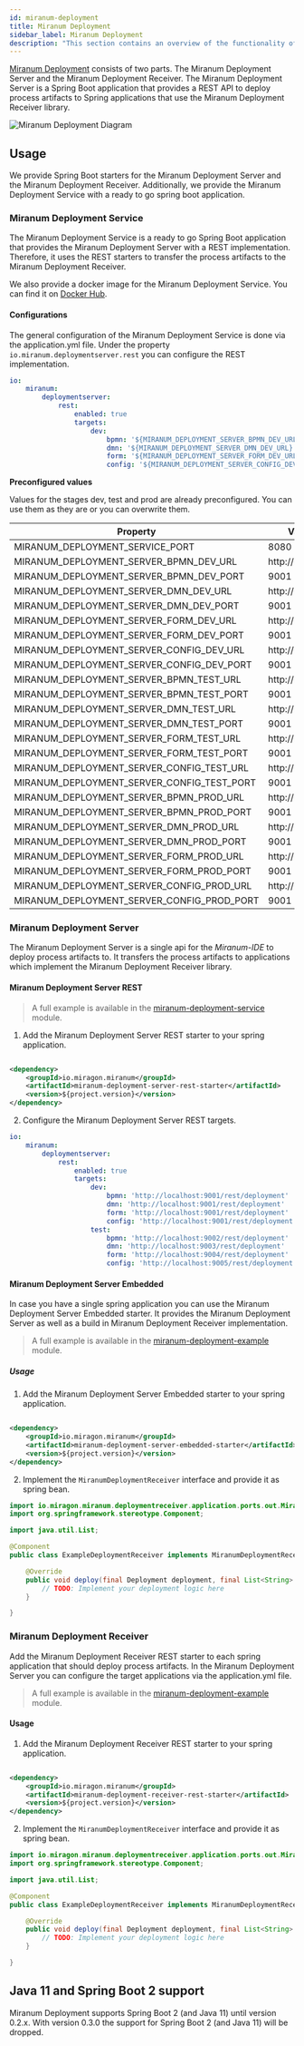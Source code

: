```yaml
---
id: miranum-deployment
title: Miranum Deployment
sidebar_label: Miranum Deployment  
description: "This section contains an overview of the functionality of the Miranum Modeler."
---
```


[Miranum Deployment](https://github.com/Miragon/miranum-ide/tree/main/spring-boot-apps/miranum-deployment) consists of two parts. The Miranum Deployment Server and the Miranum Deployment Receiver.
The Miranum Deployment Server is a Spring Boot application that provides a REST API to deploy process artifacts to
Spring applications that use the Miranum Deployment Receiver library.

![Miranum Deployment Diagram](static/img/miranum-deployment.png)

## Usage

We provide Spring Boot starters for the Miranum Deployment Server and the Miranum Deployment Receiver.
Additionally, we provide the Miranum Deployment Service with a ready to go spring boot application.

### Miranum Deployment Service

The Miranum Deployment Service is a ready to go Spring Boot application that provides the
Miranum Deployment Server with a REST implementation.
Therefore, it uses the REST starters to transfer the process artifacts to the Miranum Deployment Receiver.

We also provide a docker image for the Miranum Deployment Service. You can find it
on [Docker Hub](https://hub.docker.com/r/miragon/miranum-deployment-service).

#### Configurations

The general configuration of the Miranum Deployment Service is done via the application.yml file.
Under the property `io.miranum.deploymentserver.rest` you can configure the REST implementation.

```yaml
io:
    miranum:
        deploymentserver:
            rest:
                enabled: true
                targets:
                    dev:
                        bpmn: '${MIRANUM_DEPLOYMENT_SERVER_BPMN_DEV_URL}:${MIRANUM_DEPLOYMENT_SERVER_BPMN_DEV_PORT}/rest/deployment'
                        dmn: '${MIRANUM_DEPLOYMENT_SERVER_DMN_DEV_URL}:${MIRANUM_DEPLOYMENT_SERVER_DMN_DEV_PORT}/rest/deployment'
                        form: '${MIRANUM_DEPLOYMENT_SERVER_FORM_DEV_URL}:${MIRANUM_DEPLOYMENT_SERVER_FORM_DEV_PORT}/rest/deployment'
                        config: '${MIRANUM_DEPLOYMENT_SERVER_CONFIG_DEV_URL}:${MIRANUM_DEPLOYMENT_SERVER_CONFIG_DEV_PORT}/rest/deployment'
```

**Preconfigured values**

Values for the stages dev, test and prod are already preconfigured. You can use them as they are or you can overwrite
them.

| Property                                   | Value            |
|--------------------------------------------|------------------|
| MIRANUM_DEPLOYMENT_SERVICE_PORT            | 8080             |
| MIRANUM_DEPLOYMENT_SERVER_BPMN_DEV_URL     | http://localhost |
| MIRANUM_DEPLOYMENT_SERVER_BPMN_DEV_PORT    | 9001             |
| MIRANUM_DEPLOYMENT_SERVER_DMN_DEV_URL      | http://localhost |
| MIRANUM_DEPLOYMENT_SERVER_DMN_DEV_PORT     | 9001             |
| MIRANUM_DEPLOYMENT_SERVER_FORM_DEV_URL     | http://localhost |
| MIRANUM_DEPLOYMENT_SERVER_FORM_DEV_PORT    | 9001             |
| MIRANUM_DEPLOYMENT_SERVER_CONFIG_DEV_URL   | http://localhost |
| MIRANUM_DEPLOYMENT_SERVER_CONFIG_DEV_PORT  | 9001             |
| MIRANUM_DEPLOYMENT_SERVER_BPMN_TEST_URL    | http://localhost |
| MIRANUM_DEPLOYMENT_SERVER_BPMN_TEST_PORT   | 9001             |
| MIRANUM_DEPLOYMENT_SERVER_DMN_TEST_URL     | http://localhost |
| MIRANUM_DEPLOYMENT_SERVER_DMN_TEST_PORT    | 9001             |
| MIRANUM_DEPLOYMENT_SERVER_FORM_TEST_URL    | http://localhost |
| MIRANUM_DEPLOYMENT_SERVER_FORM_TEST_PORT   | 9001             |
| MIRANUM_DEPLOYMENT_SERVER_CONFIG_TEST_URL  | http://localhost |
| MIRANUM_DEPLOYMENT_SERVER_CONFIG_TEST_PORT | 9001             |
| MIRANUM_DEPLOYMENT_SERVER_BPMN_PROD_URL    | http://localhost |
| MIRANUM_DEPLOYMENT_SERVER_BPMN_PROD_PORT   | 9001             |
| MIRANUM_DEPLOYMENT_SERVER_DMN_PROD_URL     | http://localhost |
| MIRANUM_DEPLOYMENT_SERVER_DMN_PROD_PORT    | 9001             |
| MIRANUM_DEPLOYMENT_SERVER_FORM_PROD_URL    | http://localhost |
| MIRANUM_DEPLOYMENT_SERVER_FORM_PROD_PORT   | 9001             |
| MIRANUM_DEPLOYMENT_SERVER_CONFIG_PROD_URL  | http://localhost |
| MIRANUM_DEPLOYMENT_SERVER_CONFIG_PROD_PORT | 9001             |

### Miranum Deployment Server

The Miranum Deployment Server is a single api for the *Miranum-IDE* to deploy process artifacts to.
It transfers the process artifacts to applications which implement the Miranum Deployment Receiver library.

#### Miranum Deployment Server REST

> A full example is available in the [miranum-deployment-service](https://github.com/Miragon/miranum-ide/tree/main/spring-boot-apps/miranum-deployment/miranum-deployment-service) module.

1. Add the Miranum Deployment Server REST starter to your spring application.

```xml

<dependency>
    <groupId>io.miragon.miranum</groupId>
    <artifactId>miranum-deployment-server-rest-starter</artifactId>
    <version>${project.version}</version>
</dependency>
```

2. Configure the Miranum Deployment Server REST targets.

```yaml
io:
    miranum:
        deploymentserver:
            rest:
                enabled: true
                targets:
                    dev:
                        bpmn: 'http://localhost:9001/rest/deployment'
                        dmn: 'http://localhost:9001/rest/deployment'
                        form: 'http://localhost:9001/rest/deployment'
                        config: 'http://localhost:9001/rest/deployment'
                    test:
                        bpmn: 'http://localhost:9002/rest/deployment'
                        dmn: 'http://localhost:9003/rest/deployment'
                        form: 'http://localhost:9004/rest/deployment'
                        config: 'http://localhost:9005/rest/deployment'
```

#### Miranum Deployment Server Embedded

In case you have a single spring application you can use the Miranum Deployment Server Embedded starter.
It provides the Miranum Deployment Server as well as a build in Miranum Deployment Receiver implementation.

> A full example is available in the [miranum-deployment-example](https://github.com/Miragon/miranum-ide/tree/main/spring-boot-apps/miranum-deployment/miranum-deployment-example) module.

##### Usage

1. Add the Miranum Deployment Server Embedded starter to your spring application.

```xml

<dependency>
    <groupId>io.miragon.miranum</groupId>
    <artifactId>miranum-deployment-server-embedded-starter</artifactId>
    <version>${project.version}</version>
</dependency>
```

2. Implement the `MiranumDeploymentReceiver` interface and provide it as spring bean.

```java
import io.miragon.miranum.deploymentreceiver.application.ports.out.MiranumDeploymentReceiver;
import org.springframework.stereotype.Component;

import java.util.List;

@Component
public class ExampleDeploymentReceiver implements MiranumDeploymentReceiver {

    @Override
    public void deploy(final Deployment deployment, final List<String> tags) {
        // TODO: Implement your deployment logic here
    }

}
```

### Miranum Deployment Receiver

Add the Miranum Deployment Receiver REST starter to each spring application that should deploy process artifacts.
In the Miranum Deployment Server you can configure the target applications via the application.yml file.

> A full example is available in the [miranum-deployment-example](https://github.com/Miragon/miranum-ide/tree/main/spring-boot-apps/miranum-deployment/miranum-deployment-example) module.

#### Usage

1. Add the Miranum Deployment Receiver REST starter to your spring application.

```xml

<dependency>
    <groupId>io.miragon.miranum</groupId>
    <artifactId>miranum-deployment-receiver-rest-starter</artifactId>
    <version>${project.version}</version>
</dependency>
```

2. Implement the `MiranumDeploymentReceiver` interface and provide it as spring bean.

```java
import io.miragon.miranum.deploymentreceiver.application.ports.out.MiranumDeploymentReceiver;
import org.springframework.stereotype.Component;

import java.util.List;

@Component
public class ExampleDeploymentReceiver implements MiranumDeploymentReceiver {

    @Override
    public void deploy(final Deployment deployment, final List<String> tags) {
        // TODO: Implement your deployment logic here
    }

}
```

## Java 11 and Spring Boot 2 support

Miranum Deployment supports Spring Boot 2 (and Java 11) until version 0.2.x.
With version 0.3.0 the support for Spring Boot 2 (and Java 11) will be dropped.
